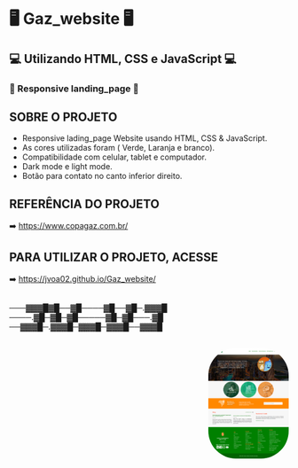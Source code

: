 # 🖥️ Gaz_website 🖥️
## 💻 Utilizando HTML, CSS e JavaScript 💻
### 📱 Responsive landing_page 📱

## SOBRE O PROJETO
- Responsive lading_page Website usando HTML, CSS & JavaScript.
- As cores utilizadas foram ( Verde, Laranja e branco).
- Compatibilidade com celular, tablet e computador.
- Dark mode e light mode.
- Botão para contato no canto inferior direito.

## REFERÊNCIA DO PROJETO
➡️ https://www.copagaz.com.br/
## PARA UTILIZAR O PROJETO, ACESSE
➡️ https://jvoa02.github.io/Gaz_website/

##
───▓▓▓█▓█──▓█────▓█──▓█─.▓▓▓█
────.▓█─▓█─▓█─────▓█─▓█───.▓█
──▓▓▓█─.▓▓▓█─▓▓▓█─▓▓▓█──▓▓▓█
##

<img align="right" alt="CALCULADORA-pic" height="200" style="border-radius:50px;" src="https://github.com/JVOA02/Gaz_website/blob/main/img/preview_01.png">
